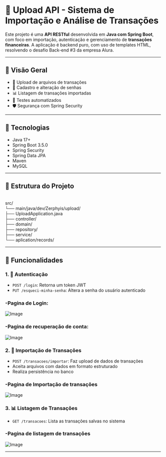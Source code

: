 # 🚀 Upload API - Sistema de Importação e Análise de Transações

Este projeto é uma **API RESTful** desenvolvida em **Java com Spring Boot**, com foco em importação, autenticação e gerenciamento de **transações financeiras**. A aplicação é backend puro, com uso de templates HTML, resolvendo o desafio Back-end #3 da empresa Alura.

---

## 📌 Visão Geral

- 📂 Upload de arquivos de transações  
- 👤 Cadastro e alteração de senhas  
- 📊 Listagem de transações importadas  
- 🧪 Testes automatizados  
- 🛡️ Segurança com Spring Security  

---

## 🧱 Tecnologias

- Java 17+  
- Spring Boot 3.5.0  
- Spring Security   
- Spring Data JPA  
- Maven  
- MySQL

---

## 📁 Estrutura do Projeto
<br>
src/
<br>
└── main/java/dev/Zerphyis/upload/
<br>
├── UploadApplication.java
<br>
├── controller/
<br>
├── domain/
<br>
├── repository/
<br>
├── service/
<br>
└── aplication/records/
<br>

---

## 🧩 Funcionalidades

### 1. 🔐 Autenticação
- `POST /login`: Retorna um token JWT  
- `PUT /esqueci-minha-senha`: Altera a senha do usuário autenticado  

<h3>-Pagina de Login:</h3>

![Image](https://github.com/user-attachments/assets/03770357-b159-4b1e-a699-6bf9004caca0)

<h3>-Pagina de recuperação de conta:</h3>

![Image](https://github.com/user-attachments/assets/dfe4987c-5c29-4328-9434-b1926907f2dd)

### 2. 📂 Importação de Transações
- `POST /transacoes/importar`: Faz upload de dados de transações  
- Aceita arquivos com dados em formato estruturado  
- Realiza persistência no banco  

<h3>-Pagina de Importação de transações</h3>

![Image](https://github.com/user-attachments/assets/a2ce6122-ef7d-43c3-b0ec-b68eba83c055)

### 3. 📊 Listagem de Transações
- `GET /transacoes`: Lista as transações salvas no sistema  

<h3>-Pagina de listagem de transações</h3>

![Image](https://github.com/user-attachments/assets/28eef981-18cd-4aba-b36a-61c5c5cb2278)

---
